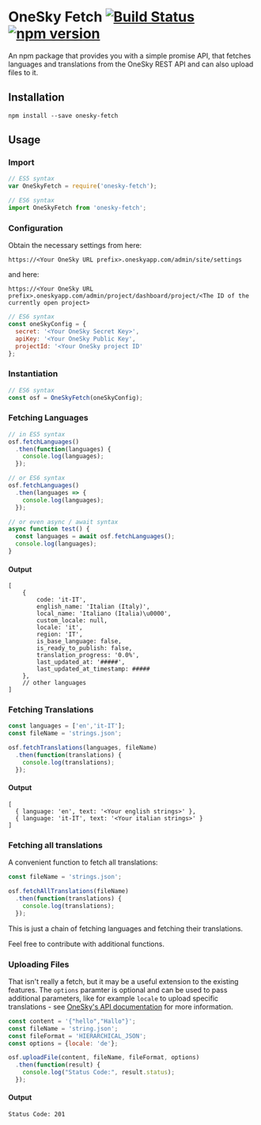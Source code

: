 # OneSky Fetch [![Build Status](https://travis-ci.org/rkretzschmar/onesky-fetch.svg?branch=master)](https://travis-ci.org/rkretzschmar/onesky-fetch) [![npm version](https://badge.fury.io/js/onesky-fetch.svg)](https://badge.fury.io/js/onesky-fetch)
An npm package that provides you with a simple promise API, that fetches languages and translations from the OneSky REST API and can also upload files to it.

## Installation
```
npm install --save onesky-fetch
```

## Usage

### Import

```javascript
// ES5 syntax
var OneSkyFetch = require('onesky-fetch');

// ES6 syntax
import OneSkyFetch from 'onesky-fetch';
```

### Configuration

Obtain the necessary settings from here:
 
```https://<Your OneSky URL prefix>.oneskyapp.com/admin/site/settings```

and here:
 
```https://<Your OneSky URL prefix>.oneskyapp.com/admin/project/dashboard/project/<The ID of the currently open project>```

```javascript
// ES6 syntax
const oneSkyConfig = {
  secret: '<Your OneSky Secret Key>',
  apiKey: '<Your OneSky Public Key',
  projectId: '<Your OneSky project ID'
};
```

### Instantiation

```javascript
// ES6 syntax
const osf = OneSkyFetch(oneSkyConfig);
```

### Fetching Languages

```javascript
// in ES5 syntax
osf.fetchLanguages()
  .then(function(languages) {
    console.log(languages);
  });

// or ES6 syntax
osf.fetchLanguages()
  .then(languages => {
    console.log(languages);
  });

// or even async / await syntax
async function test() {
  const languages = await osf.fetchLanguages();
  console.log(languages);
}
```

#### Output

```
[ 
    { 
        code: 'it-IT',
        english_name: 'Italian (Italy)',
        local_name: 'Italiano (Italia)\u0000',
        custom_locale: null,
        locale: 'it',
        region: 'IT',
        is_base_language: false,
        is_ready_to_publish: false,
        translation_progress: '0.0%',
        last_updated_at: '#####',
        last_updated_at_timestamp: ##### 
    },
    // other languages
]
```


### Fetching Translations

```javascript
const languages = ['en','it-IT'];
const fileName = 'strings.json';

osf.fetchTranslations(languages, fileName)
  .then(function(translations) {
    console.log(translations);
  });
```

#### Output

```
[
  { language: 'en', text: '<Your english strings>' },
  { language: 'it-IT', text: '<Your italian strings>' }
]
```

### Fetching all translations

A convenient function to fetch all translations:

```javascript
const fileName = 'strings.json';

osf.fetchAllTranslations(fileName)
  .then(function(translations) {
    console.log(translations);
  });
```

This is just a chain of fetching languages and fetching their translations.

Feel free to contribute with additional functions.

### Uploading Files

That isn't really a fetch, but it may be a useful extension to the existing features.
The `options` paramter is optional and can be used to pass additional parameters, like for example `locale` to upload specific translations - see [OneSky's API documentation](https://github.com/onesky/api-documentation-platform/blob/master/resources/file.md#upload---upload-a-file) for more information. 

```javascript
const content = '{"hello","Hallo"}';
const fileName = 'string.json';
const fileFormat = 'HIERARCHICAL_JSON';
const options = {locale: 'de'};

osf.uploadFile(content, fileName, fileFormat, options)
  .then(function(result) {
    console.log("Status Code:", result.status);
  });
```

#### Output

```
Status Code: 201
```
